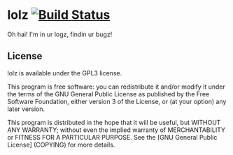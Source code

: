 lolz [![Build Status](https://travis-ci.org/geekprojects/lolz.svg?branch=master)](https://travis-ci.org/geekprojects/lolz)
====

Oh hai! I'm in ur logz, findin ur bugz!



License
-------

lolz is available under the GPL3 license.

This program is free software: you can redistribute it and/or modify it under the terms of the GNU General Public License as published by the Free Software Foundation, either version 3 of the License, or (at your option) any later version.

This program is distributed in the hope that it will be useful, but WITHOUT ANY WARRANTY; without even the implied warranty of MERCHANTABILITY or FITNESS FOR A PARTICULAR PURPOSE.  See the [GNU General Public License] (COPYING) for more details.


